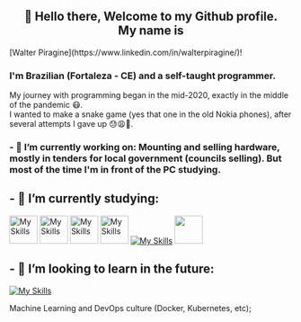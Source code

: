 <h2 align="center"> 🖖 Hello there, Welcome to my Github profile. <br>  My name is </h2> [Walter Piragine](https://www.linkedin.com/in/walterpiragine/)!
<p align="center">

### I'm Brazilian (Fortaleza - CE) and a self-taught programmer.
My journey with programming began in the mid-2020, exactly in the middle of the pandemic 😷. <br>I wanted to make a snake game (yes that one in the old Nokia phones), after several attempts I gave up 😓😩🥵.


### - 🔭 I’m currently working on: Mounting and selling hardware, mostly in tenders for local government (councils selling). But most of the time I'm in front of the PC studying.

## - 🌱 I’m currently studying:
<img src="https://pandas.pydata.org//static/img/favicon_white.ico" alt="My Skills" width="50" height="50"> <img src="https://cdn-icons-png.flaticon.com/512/8616/8616578.png" alt="My Skills" width="50" height="50"> <img src="https://cdn.iconscout.com/icon/free/png-256/free-data-science-46-1170621.png" alt="My Skills" width="50" height="50"> <img src="https://cdn-icons-png.flaticon.com/128/4025/4025644.png" alt="My Skills" width="50" height="50"> [![My Skills](https://skillicons.dev/icons?i=py,django,git,html&theme=dark)](https://skillicons.dev) <img src="https://cdn.jsdelivr.net/gh/devicons/devicon/icons/vscode/vscode-original.svg" width="50" height="50">
          

## - 🚀 I’m looking to learn in the future: 
[![My Skills](https://skillicons.dev/icons?i=tensorflow,azure,docker,aws,kubernetes&theme=light)](https://skillicons.dev)

          
          


 Machine Learning and DevOps culture (Docker, Kubernetes, etc); 



<!--
**swmeme/swmeme** is a ✨ _special_ ✨ repository because its `README.md` (this file) appears on your GitHub profile.

Here are some ideas to get you started:


- 🤔 I'm looking for help with Data Science projects approach, and any tips on self-taught programming;
- 💬 Ask me about ...
- 📫 How to reach me: ...
- 😄 Pronouns: He/him...
- ⚡ Fun fact: ...
-->
